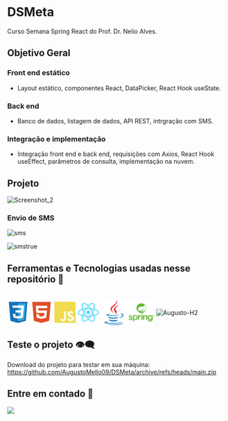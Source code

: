 # DSMeta

Curso Semana Spring React do Prof. Dr. Nelio Alves.

## Objetivo Geral

### __Front end estático__
- Layout estático, componentes React, DataPicker, React Hook useState.

### __Back end__
- Banco de dados, listagem de dados, API REST, intrgração com SMS.


### __Integração e implementação__
- Integração front end e back end, requisições com Axios, React Hook useEffect, parâmetros de consulta, implementação na nuvem.

## Projeto


![Screenshot_2](https://user-images.githubusercontent.com/101072311/202735216-f7b6992f-f207-4806-8a80-e54654b5b9c6.png)

### Envio de SMS

![sms](https://user-images.githubusercontent.com/101072311/202735764-a597c97b-066a-4abb-aafd-685b930f6031.png)

![smstrue](https://user-images.githubusercontent.com/101072311/202738686-8bed199e-3d67-4e8f-acb4-dcf678ff7f3e.png)

## Ferramentas e Tecnologias usadas nesse repositório 🧱
<div style="display: inline_block"><br>

<img align="center" alt="Augusto-CSS" height="50" width="50" src="https://raw.githubusercontent.com/devicons/devicon/1119b9f84c0290e0f0b38982099a2bd027a48bf1/icons/css3/css3-original.svg">
<img align="center" alt="Augusto-HTML" height="50" width="50" src="https://raw.githubusercontent.com/devicons/devicon/1119b9f84c0290e0f0b38982099a2bd027a48bf1/icons/html5/html5-plain.svg">
<img align="center" alt="Augusto-JAVASCRIP" height="50" width="50" src="https://raw.githubusercontent.com/devicons/devicon/1119b9f84c0290e0f0b38982099a2bd027a48bf1/icons/javascript/javascript-plain.svg">
<img align="center" alt="Augusto-REACT" height="50" width="50" src="https://raw.githubusercontent.com/devicons/devicon/1119b9f84c0290e0f0b38982099a2bd027a48bf1/icons/react/react-original.svg">
<img align="center" alt="Augusto-Java" height="60" width="60" src=https://github.com/devicons/devicon/blob/master/icons/java/java-original.svg >
<img align="center" alt="Augusto-SpringBoot" height="60" width="60" src="https://raw.githubusercontent.com/devicons/devicon/1119b9f84c0290e0f0b38982099a2bd027a48bf1/icons/spring/spring-original-wordmark.svg">
<img align="center" alt="Augusto-H2" height="50" width="50" src="https://user-images.githubusercontent.com/101072311/200666111-2e4878bb-7d5c-4103-a159-fd00d0855a5d.png">

</div>    

## Teste o projeto 👁‍🗨

Download do projeto para testar em sua máquina: https://github.com/AugustoMello09/DSMeta/archive/refs/heads/main.zip

## Entre em contado 👋

<div>

  <a href="https://www.linkedin.com/in/jos%C3%A9-augusto-794a94234/" target="_blank"><img src="https://img.shields.io/badge/-LinkedIn-%230077B5?style=for-the-badge&logo=linkedin&logoColor=white" target="_blank"></a>   

  </div>
